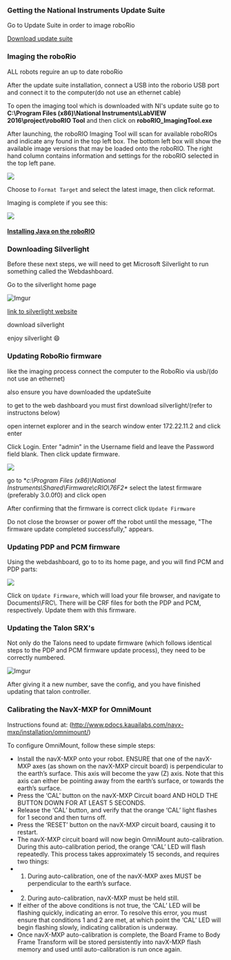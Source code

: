 ### Getting the National Instruments Update Suite
Go to Update Suite in order to image roboRio

[Download update suite](https://wpilib.screenstepslive.com/s/4485/m/13503/l/599670-installing-the-frc-2017-update-suite-all-languages)

### Imaging the roboRio
ALL robots reguire an up to date roboRio

After the update suite installation, connect a USB into the roborio USB port and connect it to the computer\(do not use an ethernet cable)

To open the imaging tool which is downloaded with NI's update suite go to **C:\Program Files (x86)\National Instruments\LabVIEW 2016\project\roboRIO Tool** and then click on **roboRIO_ImagingTool.exe**

After launching, the roboRIO Imaging Tool will scan for available roboRIOs and indicate any found in the top left box. The bottom left box will show the available image versions that may be loaded onto the roboRIO. The right hand column contains information and settings for the roboRIO selected in the top left pane.

![](https://s3.amazonaws.com/screensteps_live/image_assets/assets/000/309/346/original/508d4fe9-2e1c-4ac2-a852-7fdeaeba25dd.png?1484677916)

Choose to `Format Target` and select the latest image, then click reformat.

Imaging is complete if you see this:

![](https://s3.amazonaws.com/screensteps_live/image_assets/assets/000/309/341/original/c77ae106-441d-4811-b518-c72825ae5597.png?1484677907)

#### [Installing Java on the roboRIO](http://wpilib.screenstepslive.com/s/4485/m/13503/l/599747-installing-java-8-on-the-roborio-using-the-frc-roborio-java-installer-java-only)

### Downloading Silverlight
Before these next steps, we will need to get Microsoft Silverlight to run something called the Webdashboard.

Go to the silverlight home page

![Imgur](http://i.imgur.com/OJji8JBm.png)

[link to silverlight website](https://www.microsoft.com/silverlight/)

download silverlight

enjoy silverlight :smile:

### Updating RoboRio firmware

like the imaging process connect the computer to the RoboRio via usb/(do not use an ethernet)

also ensure you have downloaded the updateSuite

to get to the web dashboard you must first download silverlight/(refer to instructons below)

open internet explorer and in the search window enter 172.22.11.2 and click enter

Click Login. Enter "admin" in the Username field and leave the Password field blank. Then click update firmware.

![](http://s3.amazonaws.com/screensteps_live/images/Wpilib/273817/3/rendered/3fba91f1-4c49-4719-9f69-84610f1a0a5f_display.png?AWSAccessKeyId=AKIAJRW37ULKKSXWY73Q&Expires=1487440730&Signature=kjFn4hoQi3Jr1ckRhHbX69Q0I%2BQ%3D)

go to **c:\Program Files (x86)\National Instruments\Shared\Firmware\cRIO\76F2\** select the latest firmware (preferably 3.0.0f0) and click open

After confirming that the firmware is correct click `Update Firmware`

Do not close the browser or power off the robot until the message, "The firmware update completed successfully," appears.



### Updating PDP and PCM firmware
Using the webdashboard, go to to its home page, and you will find PCM and PDP parts:

![](https://s3.amazonaws.com/screensteps_live/image_assets/assets/000/312/190/medium/5962edf2-38cc-407e-9759-05040fb7ac57.png?1484777674)

Click on `Update Firmware`, which will load your file browser, and navigate to Documents\\FRC\\. There will be CRF files for both the PDP and PCM, respectively. Update them with this firmware.


### Updating the Talon SRX's
Not only do the Talons need to update firmware
\(which follows identical steps to the PDP and PCM firmware update process\), they need to be correctly numbered.

![Imgur](http://i.imgur.com/TehRlM4.png)

After giving it a new number, save the config, and you have finished updating that talon controller.

### Calibrating the NavX-MXP for OmniMount
Instructions found at: (http://www.pdocs.kauailabs.com/navx-mxp/installation/omnimount/)

To configure OmniMount, follow these simple steps:
 * Install the navX-MXP onto your robot. ENSURE that one of the navX-MXP axes (as shown on the navX-MXP circuit board) is perpendicular to the earth’s surface.  This axis will become the yaw (Z) axis.  Note that this axis can either be pointing away from the earth’s surface, or  towards the earth’s surface.
 * Press the ‘CAL’ button on the navX-MXP Circuit board AND HOLD THE BUTTON DOWN FOR AT LEAST 5 SECONDS.
 * Release the ‘CAL’ button, and verify that the orange ‘CAL’ light flashes for 1 second and then turns off.
 * Press the ‘RESET’ button on the navX-MXP circuit board, causing it to restart.
 * The navX-MXP circuit board will now begin OmniMount auto-calibration. During this auto-calibration period, the orange ‘CAL’ LED will flash repeatedly.  This process takes approximately 15 seconds, and requires two things:
  * 1.  During auto-calibration, one of the navX-MXP axes MUST be perpendicular to the earth’s surface.
  * 2.  During auto-calibration, navX-MXP must be held still.
  * If either of the above conditions is not true, the ‘CAL’ LED will be flashing quickly, indicating an error.  To resolve this error, you must ensure that conditions 1 and 2 are met, at which point the ‘CAL’ LED will begin flashing slowly, indicating calibration is underway.
 * Once navX-MXP auto-calibration is complete, the Board Frame to Body Frame Transform will be stored persistently into navX-MXP flash memory and used until auto-calibration is run once again.
